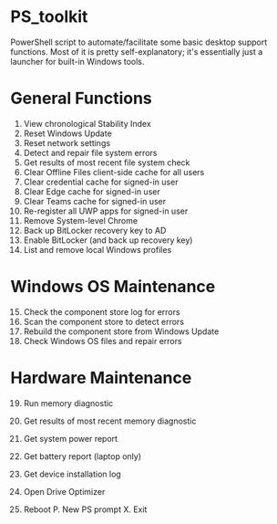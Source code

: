 # PS_toolkit
PowerShell script to automate/facilitate some basic desktop support functions.
Most of it is pretty self-explanatory; it's essentially just a launcher for built-in Windows tools.

General Functions       
======================================================= 
1. View chronological Stability Index  
2. Reset Windows Update     
3. Reset network settings 
4. Detect and repair file system errors     
5. Get results of most recent file system check 
6. Clear Offline Files client-side cache for all users 
7. Clear credential cache for signed-in user   
8. Clear Edge cache for signed-in user    
9. Clear Teams cache for signed-in user    
10. Re-register all UWP apps for signed-in user    
11. Remove System-level Chrome
12. Back up BitLocker recovery key to AD
13. Enable BitLocker (and back up recovery key)                                              
14. List and remove local Windows profiles

Windows OS Maintenance
=======================================================
15. Check the component store log for errors
16. Scan the component store to detect errors
17. Rebuild the component store from Windows Update
18. Check Windows OS files and repair errors

Hardware Maintenance
=======================================================
19. Run memory diagnostic
20. Get results of most recent memory diagnostic
21. Get system power report
22. Get battery report (laptop only)
23. Get device installation log
24. Open Drive Optimizer

 0. Reboot    P. New PS prompt    X. Exit

